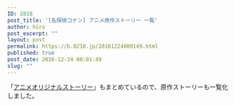 ```yaml
---
ID: 2818
post_title: '[名探偵コナン] アニメ原作ストーリー 一覧'
author: hiro
post_excerpt: ""
layout: post
permalink: https://b.0218.jp/20161224000149.html
published: true
post_date: 2016-12-24 00:01:49
slug: ""
---
```

「[アニメオリジナルストーリー](https://b.0218.jp/20140510210709.html)」もまとめているので、原作ストーリーも一覧化しました。
<!--more-->
<div id="comicAnimeTable"></div>